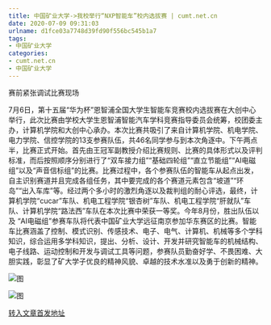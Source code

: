 ```yaml
---
title: 中国矿业大学->我校举行“NXP智能车”校内选拔赛 | cumt.net.cn
date: 2020-07-09 09:31:03
urlname: d1fce03a7748d39fd90f556bc545b1a7
tags: 
- 中国矿业大学
categories:
- cumt.net.cn
- 中国矿业大学
---
```

赛前紧张调试比赛现场

7月6日，第十五届“华为杯”恩智浦全国大学生智能车竞赛校内选拔赛在大创中心举行，此次比赛由学校大学生恩智浦智能汽车学科竞赛指导委员会统筹，校团委主办，计算机学院和大创中心承办。本次比赛共吸引了来自计算机学院、机电学院、电力学院、信控学院的13支参赛队伍，共46名同学参与到本次角逐中。下午两点半，比赛正式开始。首先由王冠军副教授介绍比赛规则、比赛的具体形式以及评判标准，而后按照顺序分别进行了“双车接力组”“基础四轮组”“直立节能组”“AI电磁组”以及“声音信标组”的比赛。比赛过程中，各个参赛队伍的智能车从起点出发，自主识别赛道并且完成各组任务，其中要完成的各个赛道元素包含“坡道”“环岛”“出入车库”等。经过两个多小时的激烈角逐以及裁判组的耐心评选，最终，计算机学院“cucar”车队、机电工程学院“银杏树”车队、机电工程学院“肝就队”车队、计算机学院“路法西”车队在本次比赛中荣获一等奖。今年8月份，胜出队伍以及 “AI电磁组”参赛车队将代表中国矿业大学远征南京参加华东赛区的比赛。智能车比赛涵盖了控制、模式识别、传感技术、电子、电气、计算机、机械等多个学科知识，综合运用多学科知识，提出、分析、设计、开发并研究智能车的机械结构、电子线路、运动控制和开发与调试工具等问题，参赛队员勤奋好学、不畏困难、大胆实践，彰显了矿大学子优良的精神风貌、卓越的技术水准以及勇于创新的精神。

![图](http://xwzx.cumt.edu.cn/_upload/article/images/93/0e/4d8b564849c88c166feac0ac4b6e/33946486-e298-40f9-84fe-74070142d659.jpg)

![图](http://xwzx.cumt.edu.cn/_upload/article/images/93/0e/4d8b564849c88c166feac0ac4b6e/0d90d4ca-7c53-4f72-9720-797abfc18e07.jpg)

[转入文章首发地址](http://xwzx.cumt.edu.cn/b6/41/c523a570945/page.htm)
